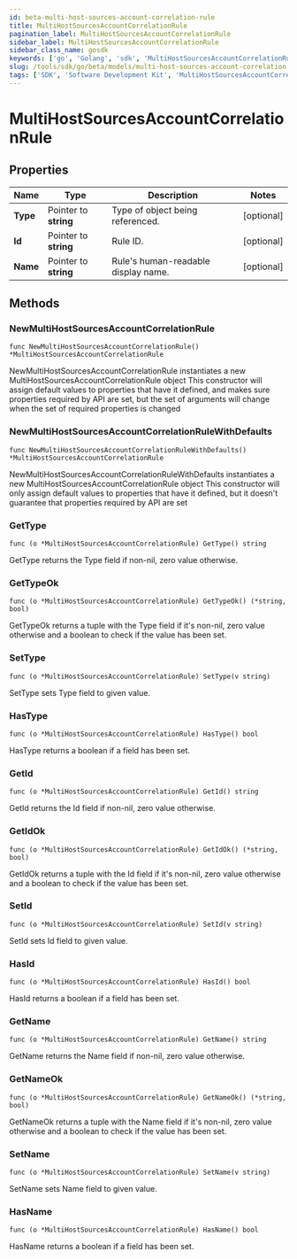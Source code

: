 ```yaml
---
id: beta-multi-host-sources-account-correlation-rule
title: MultiHostSourcesAccountCorrelationRule
pagination_label: MultiHostSourcesAccountCorrelationRule
sidebar_label: MultiHostSourcesAccountCorrelationRule
sidebar_class_name: gosdk
keywords: ['go', 'Golang', 'sdk', 'MultiHostSourcesAccountCorrelationRule', 'BetaMultiHostSourcesAccountCorrelationRule'] 
slug: /tools/sdk/go/beta/models/multi-host-sources-account-correlation-rule
tags: ['SDK', 'Software Development Kit', 'MultiHostSourcesAccountCorrelationRule', 'BetaMultiHostSourcesAccountCorrelationRule']
---
```


# MultiHostSourcesAccountCorrelationRule

## Properties

Name | Type | Description | Notes
------------ | ------------- | ------------- | -------------
**Type** | Pointer to **string** | Type of object being referenced. | [optional] 
**Id** | Pointer to **string** | Rule ID. | [optional] 
**Name** | Pointer to **string** | Rule's human-readable display name. | [optional] 

## Methods

### NewMultiHostSourcesAccountCorrelationRule

`func NewMultiHostSourcesAccountCorrelationRule() *MultiHostSourcesAccountCorrelationRule`

NewMultiHostSourcesAccountCorrelationRule instantiates a new MultiHostSourcesAccountCorrelationRule object
This constructor will assign default values to properties that have it defined,
and makes sure properties required by API are set, but the set of arguments
will change when the set of required properties is changed

### NewMultiHostSourcesAccountCorrelationRuleWithDefaults

`func NewMultiHostSourcesAccountCorrelationRuleWithDefaults() *MultiHostSourcesAccountCorrelationRule`

NewMultiHostSourcesAccountCorrelationRuleWithDefaults instantiates a new MultiHostSourcesAccountCorrelationRule object
This constructor will only assign default values to properties that have it defined,
but it doesn't guarantee that properties required by API are set

### GetType

`func (o *MultiHostSourcesAccountCorrelationRule) GetType() string`

GetType returns the Type field if non-nil, zero value otherwise.

### GetTypeOk

`func (o *MultiHostSourcesAccountCorrelationRule) GetTypeOk() (*string, bool)`

GetTypeOk returns a tuple with the Type field if it's non-nil, zero value otherwise
and a boolean to check if the value has been set.

### SetType

`func (o *MultiHostSourcesAccountCorrelationRule) SetType(v string)`

SetType sets Type field to given value.

### HasType

`func (o *MultiHostSourcesAccountCorrelationRule) HasType() bool`

HasType returns a boolean if a field has been set.

### GetId

`func (o *MultiHostSourcesAccountCorrelationRule) GetId() string`

GetId returns the Id field if non-nil, zero value otherwise.

### GetIdOk

`func (o *MultiHostSourcesAccountCorrelationRule) GetIdOk() (*string, bool)`

GetIdOk returns a tuple with the Id field if it's non-nil, zero value otherwise
and a boolean to check if the value has been set.

### SetId

`func (o *MultiHostSourcesAccountCorrelationRule) SetId(v string)`

SetId sets Id field to given value.

### HasId

`func (o *MultiHostSourcesAccountCorrelationRule) HasId() bool`

HasId returns a boolean if a field has been set.

### GetName

`func (o *MultiHostSourcesAccountCorrelationRule) GetName() string`

GetName returns the Name field if non-nil, zero value otherwise.

### GetNameOk

`func (o *MultiHostSourcesAccountCorrelationRule) GetNameOk() (*string, bool)`

GetNameOk returns a tuple with the Name field if it's non-nil, zero value otherwise
and a boolean to check if the value has been set.

### SetName

`func (o *MultiHostSourcesAccountCorrelationRule) SetName(v string)`

SetName sets Name field to given value.

### HasName

`func (o *MultiHostSourcesAccountCorrelationRule) HasName() bool`

HasName returns a boolean if a field has been set.


